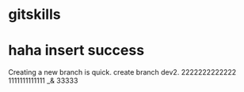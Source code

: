 # gitskills
# haha insert success
Creating a new branch is quick.
create branch dev2.
2222222222222
1111111111111 _& 33333
